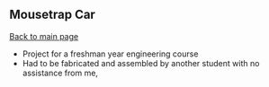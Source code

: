  ## Mousetrap Car  
[Back to main page](https://skweston123.github.io/Portfolio/) 
- Project for a freshman year engineering course 
- Had to be fabricated and assembled by another student with no assistance from me, 
